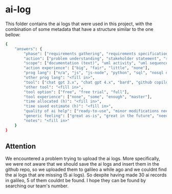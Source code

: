 # ai-log

This folder contains the ai logs that were used in this project, with the combination of some metadata that have a structure similar to the one bellow:

```bash
{
    "answers": {
        "phase": ["requirements gathering", "requirements specification", "architecture", "design", "coding", "testing", "deployment"],
        "action": ["problem understanding", "stakeholder statement", "requirements (functional)", "requirements (non-functional)", "use case specification", "architectural decision", "design decision","data design", "source code authoring", "unit testing", "functional testing", "integration testing", "performance testing","other testing", "dev-ops", "vm operations", "container operations","network operations", "code management"],
        "scope": ["documentation (text)", "uml activity", "uml sequence", "uml component", "uml deployment", "uml class", "uml other", "database design", "frontend", "data management", "backend", "api", "cli", "test cases", "test code driver", "test execution scripts", "deployment scripts", "code management actions"],
        "action experience": ["big", "fair", "little", "none"],
        "prog lang": ["n/a", "js", "js-node", "python", "sql", "nosql db", "java", "other"],
        "other prog lang": "<fill in>",
        "tool": ["chat gpt 3.x", "chat gpt 4.x", "bard", "github copilot", "scribe", "intellij IDEA", "other"],
        "other tool": "<fill in>",
        "tool option": ["free", "free trial", "full"],
        "tool experience": ["none", "some", "enough", "master"],
        "time allocated (h)": "<fill in>",
        "time saved estimate (h)": "<fill in>", 
        "quality of ai help": ["ready-to-use", "minor modifications needed", "major modifications needed", "unusable"],
        "generic feeling": ["great as-is", "great in the future", "needs work", "makes not sense"],
        "notes": "<fill in>"
    }
}
```

## Attention
We encountered a problem trying to upload the ai logs. More specifically, we were not aware that we should save the ai logs and insert them in the github repo, so we uploaded them to galileo a while ago and we couldnt find the ai logs that are missing (5 ai logs). So dexpite having made 30 ai records in galileo, 5 of them couldnt be found. I hope they can be found by searching our team's number. 